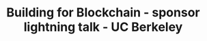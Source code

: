 ---
title: "Building for Blockchain - sponsor lightning talk - UC Berkeley"
description: "Introductions into the key features of Algorand blockchain and how it solves the blockchain trilemma. You will learn about how blockchain technology has evolved over time, how Algorand uses the pure Proof of Stake to resolve the blockchain trilemma.  By the end of this module, you will have an understanding about the key features of the Algorand blockchain, and why you should build your solution on the Algorand blockchain. Suitable for anyone with an interest in learning about Algorand blockchain."
type: "course"
category: "Blockchain Basics,Algorand Basics"
difficulty: "Basic"
summary: "Understandiing the key feature of Algorand and the reason why you should build on Algorand"
file_path: ""
image: "https://assets-global.website-files.com/5e39e095596498a8b9624af1/5ffca6e3e0d8ad9231cc2af6_Portfolio-course---final.png"
link: "https://drive.google.com/file/d/1moOxLoOokFdhvP7Qr7nagF7HnJYVDATb/view?usp=sharing"
status: "open"
---
